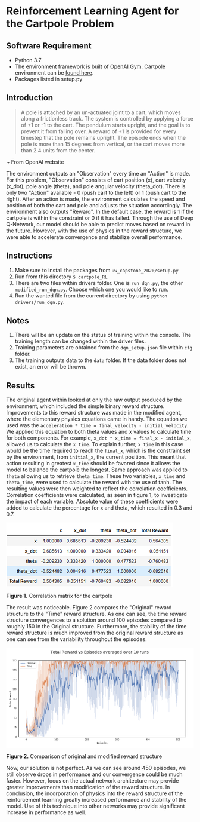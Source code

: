 # Reinforcement Learning Agent for the Cartpole Problem

## Software Requirement
* Python 3.7
* The environment framework is built of [OpenAI Gym](https://gym.openai.com). Cartpole environment can be [found here](https://gym.openai.com/envs/CartPole-v0/).
* Packages listed in setup.py

## Introduction
> A pole is attached by an un-actuated joint to a cart, which moves along a frictionless track. The system is controlled by applying a force of +1 or -1 to the cart. The pendulum starts upright, and the goal is to prevent it from falling over. A reward of +1 is provided for every timestep that the pole remains upright. The episode ends when the pole is more than 15 degrees from vertical, or the cart moves more than 2.4 units from the center.

~ From OpenAI website

The environment outputs an "Observation" every time an "Action" is made. For this problem, "Observation" consists of cart position (x), cart velocity (x_dot), pole angle (theta), and pole angular velocity (theta_dot). There is only two "Action" available - 0 (push cart to the left) or 1 (push cart to the right). After an action is made, the environment calculates the speed and position of both the cart and pole and adjusts the situation accordingly. The environment also outputs "Reward". In the default case, the reward is 1 if the cartpole is within the constraint or 0 if it has failed. Through the use of Deep Q-Network, our model should be able to predict moves based on reward in the future. However, with the use of physics in the reward structure, we were able to accelerate convergence and stabilize overall performance.

## Instructions
1. Make sure to install the packages from `uw_capstone_2020/setup.py`
2. Run from this directory `$ cartpole_RL`
3. There are two files within drivers folder. One is `run_dqn.py`, the other `modified_run_dqn.py`. Choose which one you would like to run.
4. Run the wanted file from the current directory by using `python drivers/run_dqn.py`.

## Notes
1. There will be an update on the status of training within the console. The training length can be changed within the driver files.
2. Training parameters are obtained from the `dqn_setup.json` file within `cfg` folder.
3. The training outputs data to the `data` folder. If the data folder does not exist, an error will be thrown.

## Results
The original agent within looked at only the raw output produced by the environment, which included the simple binary reward structure. Improvements to this reward structure was made in the modified agent, where the elementary physics equations came in handy. The equation we used was the `acceleration * time = final_velocity - initial_velocity`. We applied this equation to both theta values and x values to calculate time for both components. For example, `x_dot * x_time = final_x - initial_x`, allowed us to calculate the `x_time`. To explain further, `x_time` in this case would be the time required to reach the `final_x`, which is the constraint set by the environment, from `initial_x`, the current position. This meant that action resulting in greatest `x_time` should be favored since it allows the model to balance the cartpole the longest. Same approach was applied to `theta` allowing us to retrieve `theta_time`. These two variables, `x_time` and `theta_time`, were used to calculate the reward with the use of tanh. The resulting values were then weighted to reflect the correlation coefficients. Correlation coefficients were calculated, as seen in figure 1, to investigate the impact of each variable. Absolute value of these coefficients were added to calculate the percentage for x and theta, which resulted in 0.3 and 0.7.

<img alt="Picture of the correlation matrix" align="center" src="./pics/Correlation Function for Original Reward Structure All.png">

**Figure 1.** Correlation matrix for the cartpole  

The result was noticeable. Figure 2 compares the "Original" reward structure to the "Time" reward structure. As one can see, the time reward structure convergences to a solution around 100 episodes compared to roughly 150 in the Original structure. Furthermore, the stability of the time reward structure is much improved from the original reward structure as one can see from the variability throughout the episodes.

<img alt="Comparison of original and modified reward structure" align="center" src="./pics/Reward_Episode_Original_vs_RewardInAgent_4_28.png">

**Figure 2.** Comparison of original and modified reward structure  

Now, our solution is not perfect. As we can see around 450 episodes, we still observe drops in performance and our convergence could be much faster. However, focus on the actual network architecture may provide greater improvements than modification of the reward structure. In conclusion, the incorporation of physics into the reward structure of the reinforcement learning greatly increased performance and stability of the model. Use of this technique into other networks may provide significant increase in performance as well.
